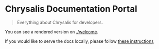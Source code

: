 # Chrysalis Documentation Portal

> Everything about Chrysalis for developers.

You can see a rendered version on [./welcome](./welcome).

If you would like to serve the docs locally, please follow [these instructions](DOCUMENATION_README.md)